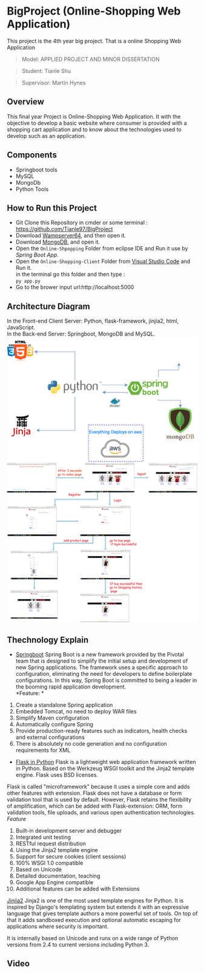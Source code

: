# BigProject (Online-Shopping Web Application)
This project is the 4th year big project. That is a online Shopping Web Application
> Model: APPLIED PROJECT AND MINOR DISSERTATION

> Student: Tianle Shu

> Supervisor: Martin Hynes

## Overview
This final year Project is Online-Shopping Web Application. It with the objective to develop a basic website where consumer is provided with a shopping cart application and to know about the technologies used to develop such as an application.

## Components
+ Springboot tools
+ MySQL
+ MongoDb
+ Python Tools

## How to Run this Project
+ Git Clone this Repository in cmder or some terminal : https://github.com/Tianle97/BigProject 
+ Download [Wampserver64](http://www.wampserver.com/en/download-wampserver-64bits/), and then open it.
+ Download [MongoDB](https://www.mongodb.com/download-center?jmp=nav), and open it.
+ Open the `Online-Shpopping` Folder from eclipse IDE and Run it use by *Spring Boot App*.
+ Open the `Online-Shopping-Client` Folder from [Visual Studio Code](https://code.visualstudio.com/download) and Run it.</br>
in the terminal go this folder and then type : </br>
 `py app.py`
+ Go to the brower input url:http://localhost:5000 

## Architecture Diagram
In the Front-end Client Server: Python, flask-framework, jinjia2, html, JavaScript. </br>
In the Back-end Server: Springboot, MongoDB and MySQL.
![image](https://github.com/Tianle97/test/blob/master/Untitled%20Diagram.png)
![image](https://github.com/Tianle97/test/blob/master/view.png)

## Thechnology Explain
+ [Springboot](https://spring.io/projects/spring-boot)
Spring Boot is a new framework provided by the Pivotal team that is designed to simplify the initial setup and development of new Spring applications. The framework uses a specific approach to configuration, eliminating the need for developers to define boilerplate configurations. In this way, Spring Boot is committed to being a leader in the booming rapid application development.</br>
 *Feature: * </br>
1. Create a standalone Spring application
2. Embedded Tomcat, no need to deploy WAR files
3. Simplify Maven configuration
4. Automatically configure Spring
5. Provide production-ready features such as indicators, health checks and external configurations
6. There is absolutely no code generation and no configuration requirements for XML 

+ [Flask in Python](http://flask.pocoo.org/docs/1.0/)
Flask is a lightweight web application framework written in Python. Based on the Werkzeug WSGI toolkit and the Jinja2 template engine. Flask uses BSD licenses.

Flask is called "microframework" because it uses a simple core and adds other features with extension. Flask does not have a database or form validation tool that is used by default. However, Flask retains the flexibility of amplification, which can be added with Flask-extension: ORM, form validation tools, file uploads, and various open authentication technologies.</br>
*Feature*<br>
1. Built-in development server and debugger
2. Integrated unit testing
3. RESTful request distribution
4. Using the Jinja2 template engine
5. Support for secure cookies (client sessions)
6. 100% WSGI 1.0 compatible
7. Based on Unicode
8. Detailed documentation, teaching
9. Google App Engine compatible
10. Additional features can be added with Extensions

[Jinjia2](http://jinja.pocoo.org/)
Jinja2 is one of the most used template engines for Python. It is inspired by Django's templating system but extends it with an expressive language that gives template authors a more powerful set of tools. On top of that it adds sandboxed execution and optional automatic escaping for applications where security is important.

It is internally based on Unicode and runs on a wide range of Python versions from 2.4 to current versions including Python 3.

## Video








